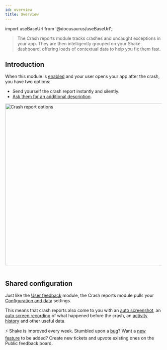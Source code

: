 ```yaml
---
id: overview
title: Overview
---
```

import useBaseUrl from '@docusaurus/useBaseUrl';

>The Crash reports module tracks crashes and uncaught exceptions in your app. They are then intelligently grouped on your Shake dashboard,
offering loads of contextual data to help you fix them fast.

## Introduction

When this module is [enabled](/android/crash-reports/enable) and your user opens your app after the crash, you have two options:
* Send yourself the crash report instantly and silently.
* [Ask them for an additional description](/android/crash-reports/ask-for-description).

<table class="media-container">
<img
  alt="Crash report options"
  width="520"
  src={useBaseUrl('screens/crash-report-options@2x.png')}
/>
</table>

## Shared configuration

Just like the [User feedback](android/user-feedback/overview.md) module, the Crash reports module pulls your
[Configuration and data](/android/configuration-and-data/overview.md) settings.

This means that crash reports also come to you with an [auto screenshot](/android/configuration-and-data/auto-screenshot.md),
an [auto screen recording](/android/configuration-and-data/auto-screen-recording.md)
of what happened before the crash, an [activity history](/android/configuration-and-data/activity-history.md) and other useful data.

<p class="p2 mt-80 mb-10">⚡️ Shake is improved every week.
Stumbled upon a <a href="https://feedback.shakebugs.com/bugs">bug</a>?
Want a <a href="https://feedback.shakebugs.com/feature-requests">new feature</a> to be added?
Create new tickets and upvote existing ones on the Public feedback board.</p>
<p></p>